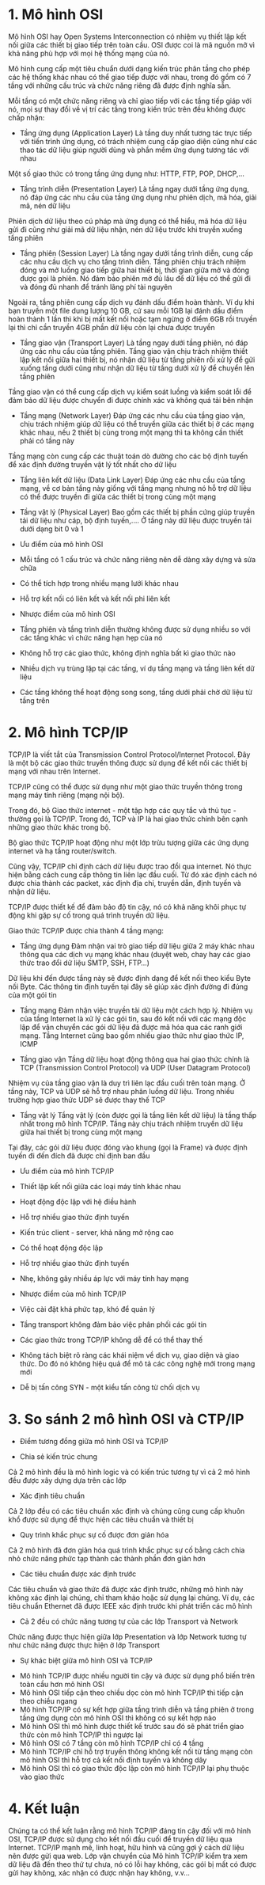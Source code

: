 # 1. Mô hình OSI
Mô hình OSI hay Open Systems Interconnection có nhiệm vụ thiết lập kết nối giữa các thiết bị giao tiếp trên toàn cầu. OSI được coi là mã nguồn mở vì khả năng phù hợp với mọi hệ thống mạng của nó.

Mô hình cung cấp một tiêu chuẩn dưới dạng kiến trúc phân tầng cho phép các hệ thống khác nhau có thể giao tiếp được với nhau, trong đó gồm có 7 tầng với những cấu trúc và chức năng riêng đã được định nghĩa sẵn.

Mỗi tầng có một chức năng riêng và chỉ giao tiếp với các tầng tiếp giáp với nó, mọi sự thay đổi về vị trí các tầng trong kiến trúc trên đều không được chấp nhận:

+ Tầng ứng dụng (Application Layer) 
Là tầng duy nhất tương tác trực tiếp với tiến trình ứng dụng, có trách nhiệm cung cấp giao diện cũng như các thao tác dữ liệu giúp người dùng và phần mềm ứng dụng tương tác với nhau

Một số giao thức có trong tầng ứng dụng như: HTTP, FTP, POP, DHCP,…

+ Tầng trình diễn (Presentation Layer)
Là tầng ngay dưới tầng ứng dụng, nó đáp ứng các nhu cầu của tầng ứng dụng như phiên dịch, mã hóa, giải mã, nén dữ liệu

Phiên dịch dữ liệu theo cú pháp mà ứng dụng có thể hiểu, mã hóa dữ liệu gửi đi cũng như giải mã dữ liệu nhận, nén dữ liệu trước khi truyền xuống tầng phiên

+ Tầng phiên (Session Layer) 
Là tầng ngay dưới tầng trình diễn, cung cấp các nhu cầu dịch vụ cho tầng trình diễn. Tầng phiên chịu trách nhiệm đóng và mở luồng giao tiếp giữa hai thiết bị, thời gian giữa mở và đóng được gọi là phiên. Nó đảm bảo phiên mở đủ lâu để dữ liệu có thể gửi đi và đóng đủ nhanh để tránh lãng phí tài nguyên

Ngoài ra, tầng phiên cung cấp dịch vụ đánh dấu điểm hoàn thành. Ví dụ khi bạn truyền một file dung lượng 10 GB, cứ sau mỗi 1GB lại đánh dấu điểm hoàn thành 1 lần thì khi bị mất kết nối hoặc tạm ngừng ở điểm 6GB rồi truyền lại thì chỉ cần truyền 4GB phần dữ liệu còn lại chưa được truyền

+ Tầng giao vận (Transport Layer) 
Là tầng ngay dưới tầng phiên, nó đáp ứng các nhu cầu của tầng phiên. Tầng giao vận chịu trách nhiệm thiết lập kết nối giữa hai thiết bị, nó nhận dữ liệu từ tầng phiên rồi xử lý để gửi xuống tầng dưới cũng như nhận dữ liệu từ tầng dưới xử lý để chuyển lên tầng phiên

Tầng giao vận có thể cung cấp dịch vụ kiểm soát luồng và kiểm soát lỗi để đảm bảo dữ liệu được chuyển đi được chính xác và không quá tải bên nhận

+ Tầng mạng (Network Layer) 
Đáp ứng các nhu cầu của tầng giao vận, chịu trách nhiệm giúp dữ liệu có thể truyền giữa các thiết bị ở các mạng khác nhau, nếu 2 thiết bị cùng trong một mạng thì ta không cần thiết phải có tầng này

Tầng mạng còn cung cấp các thuật toán dò đường cho các bộ định tuyến để xác định đường truyền vật lý tốt nhất cho dữ liệu

+ Tầng liên kết dữ liệu (Data Link Layer) 
Đáp ứng các nhu cầu của tầng mạng, về cơ bản tầng này giống với tầng mạng nhưng nó hỗ trợ dữ liệu có thể được truyền đi giữa các thiết bị trong cùng một mạng

+ Tầng vật lý (Physical Layer) 
Bao gồm các thiết bị phần cứng giúp truyền tải dữ liệu như cáp, bộ định tuyến,…. Ở tầng này dữ liệu được truyền tải dưới dạng bit 0 và 1

* Ưu điểm của mô hình OSI 
+ Mỗi tầng có 1 cấu trúc và chức năng riêng nên dễ dàng xây dựng và sửa chữa

+ Có thể tích hợp trong nhiều mạng lưới khác nhau

+ Hỗ trợ kết nối có liên kết và kết nối phi liên kết

* Nhược điểm của mô hình OSI
+ Tầng phiên và tầng trình diễn thường không được sử dụng nhiều so với các tầng khác vì chức năng hạn hẹp của nó

+ Không hỗ trợ các giao thức, không định nghĩa bất kì giao thức nào

+ Nhiều dịch vụ trùng lặp tại các tầng, ví dụ tầng mạng và tầng liên kết dữ liệu

+ Các tầng không thể hoạt động song song, tầng dưới phải chờ dữ liệu từ tầng trên

# 2. Mô hình TCP/IP

TCP/IP là viết tắt của Transmission Control Protocol/Internet Protocol. Đây là một bộ các giao thức truyền thông được sử dụng để kết nối các thiết bị mạng với nhau trên Internet. 

TCP/IP cũng có thể được sử dụng như một giao thức truyền thông trong mạng máy tính riêng (mạng nội bộ).

Trong đó, bộ Giao thức internet - một tập hợp các quy tắc và thủ tục - thường gọi là TCP/IP. Trong đó, TCP và IP là hai giao thức chính bên cạnh những giao thức khác trong bộ. 

Bộ giao thức TCP/IP hoạt động như một lớp trừu tượng giữa các ứng dụng internet và hạ tầng router/switch.

Cũng vậy, TCP/IP chỉ định cách dữ liệu được trao đổi qua internet. Nó thực hiện bằng cách cung cấp thông tin liên lạc đầu cuối. Từ đó xác định cách nó được chia thành các packet, xác định địa chỉ, truyền dẫn, định tuyến và nhận dữ liệu. 

TCP/IP được thiết kế để đảm bảo độ tin cậy, nó có khả năng khôi phục tự động khi gặp sự cố trong quá trình truyền dữ liệu.

Giao thức TCP/IP được chia thành 4 tầng mạng:

+ Tầng ứng dụng
Đảm nhận vai trò giao tiếp dữ liệu giữa 2 máy khác nhau thông qua các dịch vụ mạng khác nhau (duyệt web, chay hay các giao thức trao đổi dữ liệu SMTP, SSH, FTP…)

Dữ liệu khi đến được tầng này sẽ được định dạng để kết nối theo kiểu Byte nối Byte. Các thông tin định tuyến tại đây sẽ giúp xác định đường đi đúng của một gói tin

+ Tầng mạng
Đảm nhận việc truyền tải dữ liệu một cách hợp lý. Nhiệm vụ của tầng Internet là xử lý các gói tin, sau đó kết nối với các mạng độc lập để vận chuyển các gói dữ liệu đã được mã hóa qua các ranh giới mạng. Tầng Internet cũng bao gồm nhiều giao thức như giao thức IP, ICMP

+ Tầng giao vận 
Tầng dữ liệu hoạt động thông qua hai giao thức chính là TCP (Transmission Control Protocol) và UDP (User Datagram Protocol)

Nhiệm vụ của tầng giao vận là duy trì liên lạc đầu cuối trên toàn mạng. Ở tầng này, TCP và UDP sẽ hỗ trợ nhau phân luồng dữ liệu. Trong nhiều trường hợp giao thức UDP sẽ được thay thế TCP

+ Tầng vật lý 
Tầng vật lý (còn được gọi là tầng liên kết dữ liệu) là tầng thấp nhất trong mô hình TCP/IP. Tầng này chịu trách nhiệm truyền dữ liệu giữa hai thiết bị trong cùng một mạng 

Tại đây, các gói dữ liệu được đóng vào khung (gọi là Frame) và được định tuyến đi đến đích đã được chỉ định ban đầu

* Ưu điểm của mô hình TCP/IP
+ Thiết lập kết nối giữa các loại máy tính khác nhau

+ Hoạt động độc lập với hệ điều hành

+ Hỗ trợ nhiều giao thức định tuyến

+ Kiến trúc client - server, khả năng mở rộng cao

+ Có thể hoạt động độc lập

+ Hỗ trợ nhiều giao thức định tuyến

+ Nhẹ, không gây nhiều áp lực với máy tính hay mạng

* Nhược điểm của mô hình TCP/IP
+ Việc cài đặt khá phức tạp, khó để quản lý

+ Tầng transport không đảm bảo việc phân phối các gói tin

+ Các giao thức trong TCP/IP không dễ để có thể thay thế

+ Không tách biệt rõ ràng các khái niệm về dịch vụ, giao diện và giao thức. Do đó nó không hiệu quả để mô tả các công nghệ mới trong mạng mới

+ Dễ bị tấn công SYN  - một kiểu tấn công từ chối dịch vụ

# 3. So sánh 2 mô hình OSI và CTP/IP

* Điểm tương đồng giữa mô hình OSI và TCP/IP
+ Chia sẻ kiến trúc chung

Cả 2 mô hình đều là mô hình logic và có kiến trúc tương tự vì cả 2 mô hình đều được xây dựng dựa trên các lớp

+ Xác định tiêu chuẩn 

Cả 2 lớp đều có các tiêu chuẩn xác định và chúng cũng cung cấp khuôn khổ được sử dụng để thực hiện các tiêu chuẩn và thiết bị

+ Quy trình khắc phục sự cố được đơn giản hóa

Cả 2 mô hình đã đơn giản hóa quá trình khắc phục sự cố bằng cách chia nhỏ chức năng phức tạp thành các thành phần đơn giản hơn

+ Các tiêu chuẩn được xác định trước

Các tiêu chuẩn và giao thức đã được xác định trước, những mô hình này không xác định lại chúng, chỉ tham khảo hoặc sử dụng lại chúng. Ví dụ, các tiêu chuẩn Ethernet đã được IEEE xác định trước khi phát triển các mô hình 

+ Cả 2 đều có chức năng tương tự của các lớp Transport và Network

Chức năng được thực hiện giữa lớp Presentation và lớp Network tương tự như chức năng được thực hiện ở lớp Transport

* Sự khác biệt giữa mô hình OSI và TCP/IP

+ Mô hình TCP/IP được nhiều người tin cậy và được sử dụng phổ biến trên toàn cầu hơn mô hình OSI
+ Mô hình OSI tiếp cận theo chiều dọc còn mô hình TCP/IP thì tiếp cận theo chiều ngang
+ Mô hình TCP/IP có sự kết hợp giữa tầng trình diễn và tầng phiên ở trong tầng ứng dụng còn mô hình OSI thì không có sự kết hợp nào
+ Mô hình OSI thì mô hình được thiết kế trước sau đó sẽ phát triển giao thức còn mô hình TCP/IP thì ngược lại
+ Mô hình OSI có 7 tầng còn mô hình TCP/IP chỉ có 4 tầng
+ Mô hình TCP/IP chỉ hỗ trợ truyền thông không kết nối từ tầng mạng còn mô hình OSI thì hỗ trợ cả kết nối định tuyến và không dây
+ Mô hình OSI thì có giao thức độc lập còn mô hình TCP/IP lại phụ thuộc vào giao thức

# 4. Kết luận

Chúng ta có thể kết luận rằng mô hình TCP/IP đáng tin cậy đối với mô hình OSI, TCP/IP được sử dụng cho kết nối đầu cuối để truyền dữ liệu qua Internet. TCP/IP mạnh mẽ, linh hoạt, hữu hình và cũng gợi ý cách dữ liệu nên được gửi qua web.
Lớp vận chuyển của Mô hình TCP/IP kiểm tra xem dữ liệu đã đến theo thứ tự chưa, nó có lỗi hay không, các gói bị mất có được gửi hay không, xác nhận có được nhận hay không, v.v…
